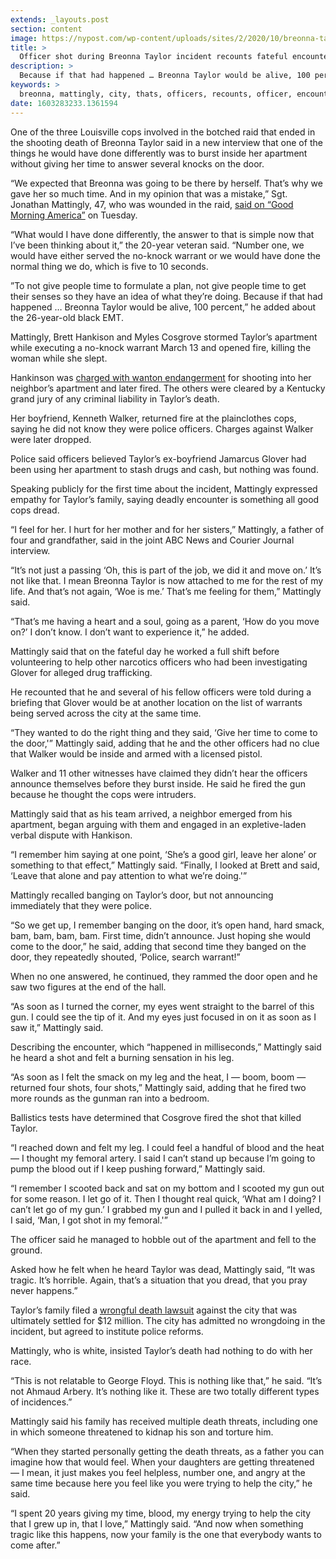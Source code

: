 ```yaml
--- 
extends: _layouts.post 
section: content 
image: https://nypost.com/wp-content/uploads/sites/2/2020/10/breonna-taylor-1.jpg?quality=90&strip=all&w=1200 
title: > 
  Officer shot during Breonna Taylor incident recounts fateful encounter 
description: > 
  Because if that had happened … Breonna Taylor would be alive, 100 percent,” he added about the 26-year-old black EMT.Mattingly, Brett Hankison and Myles Cosgrove stormed Taylor’s apartment while executing a no-knock warrant March 13 and opened fire, killing the woman while she slept.The others were cleared by a Kentucky grand jury of any criminal liability in Taylor’s death.'”Mattingly recalled banging on Taylor’s door, but not announcing immediately that they were police.Mattingly, who is white, insisted Taylor’s death had nothing to do with her race. 
keywords: > 
  breonna, mattingly, city, thats, officers, recounts, officer, encounter, gun, apartment, shot, incident, death, fateful, taylors, door, taylor, feel 
date: 1603283233.1361594 
--- 
```

<div><p>One of the three Louisville cops involved in the botched raid that ended in the shooting death of Breonna Taylor said in a new interview that one of the things he would have done differently was to burst inside her apartment without giving her time to answer several knocks on the door.</p>
<p>&#8220;We expected that Breonna was going to be there by herself. That&#8217;s why we gave her so much time. And in my opinion that was a mistake,&#8221; Sgt. Jonathan Mattingly, 47, who was wounded in the raid, <a href="https://abcnews.go.com/US/breonna-taylor-now-attached-rest-life-sgt-jon/story?id=73713345&amp;cid=social_twitter_abcn" rel="noopener noreferrer" target="_blank">said on &#8220;Good Morning America&#8221;</a> on Tuesday.</p>
<p>&#8220;What would I have done differently, the answer to that is simple now that I&#8217;ve been thinking about it,&#8221; the 20-year veteran said. &#8220;Number one, we would have either served the no-knock warrant or we would have done the normal thing we do, which is five to 10 seconds.</p>
<p>&#8221;To not give people time to formulate a plan, not give people time to get their senses so they have an idea of what they&#8217;re doing. Because if that had happened &#8230; Breonna Taylor would be alive, 100 percent,&#8221; he added about the 26-year-old black EMT.</p>
<p>Mattingly, Brett Hankison and Myles Cosgrove stormed Taylor&#8217;s apartment while executing a no-knock warrant March 13 and opened fire, killing the woman while she slept.</p>
<p>Hankinson was <a href="https://nypost.com/2020/09/23/breonna-taylor-ex-cop-indicted-by-kentucky-grand-jury-in-shooting-death/">charged with wanton endangerment</a> for shooting into her neighbor&#8217;s apartment and later fired. The others were cleared by a Kentucky grand jury of any criminal liability in Taylor&#8217;s death.</p>
<p>Her boyfriend, Kenneth Walker, returned fire at the plainclothes cops, saying he did not know they were police officers. Charges against Walker were later dropped.</p>
<p>Police said officers believed Taylor&#8217;s ex-boyfriend Jamarcus Glover had been using her apartment to stash drugs and cash, but nothing was found.</p>
 
<p>Speaking publicly for the first time about the incident, Mattingly expressed empathy for Taylor&#8217;s family, saying deadly encounter is something all good cops dread.</p>
<p>&#8220;I feel for her. I hurt for her mother and for her sisters,&#8221; Mattingly, a father of four and grandfather, said in the joint ABC News and Courier Journal interview.</p>
<p>&#8220;It&#8217;s not just a passing &#8216;Oh, this is part of the job, we did it and move on.&#8217; It&#8217;s not like that. I mean Breonna Taylor is now attached to me for the rest of my life. And that&#8217;s not again, &#8216;Woe is me.&#8217; That&#8217;s me feeling for them,&#8221; Mattingly said.</p>
<p>&#8220;That&#8217;s me having a heart and a soul, going as a parent, &#8216;How do you move on?&#8217; I don&#8217;t know. I don&#8217;t want to experience it,&#8221; he added.</p>
<p>Mattingly said that on the fateful day he worked a full shift before volunteering to help other narcotics officers who had been investigating Glover for alleged drug trafficking.</p>
<p>He recounted that he and several of his fellow officers were told during a briefing that Glover would be at another location on the list of warrants being served across the city at the same time.</p>
<p>&#8220;They wanted to do the right thing and they said, &#8216;Give her time to come to the door,'&#8221; Mattingly said, adding that he and the other officers had no clue that Walker would be inside and armed with a licensed pistol.</p>
<p>Walker and 11 other witnesses have claimed they didn&#8217;t hear the officers announce themselves before they burst inside. He said he fired the gun because he thought the cops were intruders.</p>
<p>Mattingly said that as his team arrived, a neighbor emerged from his apartment, began arguing with them and engaged in an expletive-laden verbal dispute with Hankison.</p>
<p>&#8220;I remember him saying at one point, &#8216;She&#8217;s a good girl, leave her alone&#8217; or something to that effect,&#8221; Mattingly said. &#8220;Finally, I looked at Brett and said, &#8216;Leave that alone and pay attention to what we&#8217;re doing.'&#8221;</p>
<p>Mattingly recalled banging on Taylor&#8217;s door, but not announcing immediately that they were police.</p>
<p>&#8220;So we get up, I remember banging on the door, it&#8217;s open hand, hard smack, bam, bam, bam, bam. First time, didn&#8217;t announce. Just hoping she would come to the door,&#8221; he said, adding that second time they banged on the door, they repeatedly shouted, &#8216;Police, search warrant!&#8221;</p>
 
<p>When no one answered, he continued, they rammed the door open and he saw two figures at the end of the hall.</p>
<p>&#8220;As soon as I turned the corner, my eyes went straight to the barrel of this gun. I could see the tip of it. And my eyes just focused in on it as soon as I saw it,&#8221; Mattingly said.</p>
<p>Describing the encounter, which &#8220;happened in milliseconds,&#8221; Mattingly said he heard a shot and felt a burning sensation in his leg.</p>
<p>&#8220;As soon as I felt the smack on my leg and the heat, I &#8212; boom, boom &#8212; returned four shots, four shots,&#8221; Mattingly said, adding that he fired two more rounds as the gunman ran into a bedroom.</p>
<p>Ballistics tests have determined that Cosgrove fired the shot that killed Taylor.</p>
<p>&#8220;I reached down and felt my leg. I could feel a handful of blood and the heat &#8212; I thought my femoral artery. I said I can&#8217;t stand up because I&#8217;m going to pump the blood out if I keep pushing forward,&#8221; Mattingly said.</p>
<p>&#8220;I remember I scooted back and sat on my bottom and I scooted my gun out for some reason. I let go of it. Then I thought real quick, &#8216;What am I doing? I can&#8217;t let go of my gun.&#8217; I grabbed my gun and I pulled it back in and I yelled, I said, &#8216;Man, I got shot in my femoral.'&#8221;</p>
<p>The officer said he managed to hobble out of the apartment and fell to the ground.</p>
<p>Asked how he felt when he heard Taylor was dead, Mattingly said, &#8220;It was tragic. It&#8217;s horrible. Again, that&#8217;s a situation that you dread, that you pray never happens.&#8221;</p>
<p>Taylor&#8217;s family filed a <a href="https://nypost.com/2020/09/15/louisville-settles-breonna-taylors-wrongful-death-lawsuit/">wrongful death lawsuit</a> against the city that was ultimately settled for $12 million. The city has admitted no wrongdoing in the incident, but agreed to institute police reforms.</p>
<p>Mattingly, who is white, insisted Taylor&#8217;s death had nothing to do with her race.</p>
<p>&#8220;This is not relatable to George Floyd. This is nothing like that,&#8221; he said. &#8220;It&#8217;s not Ahmaud Arbery. It&#8217;s nothing like it. These are two totally different types of incidences.&#8221;</p>
<p>Mattingly said his family has received multiple death threats, including one in which someone threatened to kidnap his son and torture him.</p>
<p>&#8220;When they started personally getting the death threats, as a father you can imagine how that would feel. When your daughters are getting threatened &#8212; I mean, it just makes you feel helpless, number one, and angry at the same time because here you feel like you were trying to help the city,&#8221; he said.</p>
<p>&#8220;I spent 20 years giving my time, blood, my energy trying to help the city that I grew up in, that I love,&#8221; Mattingly said. &#8220;And now when something tragic like this happens, now your family is the one that everybody wants to come after.&#8221;</p>
			</div>